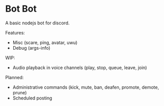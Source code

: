 # Bot Bot
A basic nodejs bot for discord.

Features:
 - Misc (scare, ping, avatar, uwu)
 - Debug (args-info)

WIP:
- Audio playback in voice channels (play, stop, queue, leave, join)

Planned:
- Administrative commands (kick, mute, ban, deafen, promote, demote, prune)
- Scheduled posting
